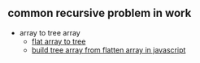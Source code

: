 ## common recursive problem in work

* array to tree array
  * [flat array to tree](https://jsfiddle.net/alexandrupausan/qjxpLhfu/)
  * [build tree array from flatten array in javascript](https://stackoverflow.com/questions/18017869/build-tree-array-from-flat-array-in-javascript/18018037#18018037)
  
